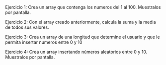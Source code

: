 Ejercicio 1:
Crea un array que contenga los numeros del 1 al 100. Muestralos por pantalla.


Ejercicio 2:
Con el array creado anteriormente, calcula la suma y la media de todos sus valores.


Ejercicio 3:
Crea un array de una longitud que determine el usuario y que le permita insertar numeros entre 0 y 10


Ejercicio 4:
Crea un array insertando números aleatorios entre 0 y 10. Muestralos por pantalla.
